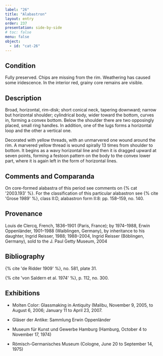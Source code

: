 ```yaml
---
label: "26"
title: "Alabastron"
layout: entry
order: 237
presentation: side-by-side
# toc: false
menu: false
object:
  - id: "cat-26"
---
```


## Condition

Fully preserved. Chips are missing from the rim. Weathering has caused some iridescence. In the interior red, grainy core remains are visible.

## Description

Broad, horizontal, rim-disk; short conical neck, tapering downward; narrow but horizontal shoulder; cylindrical body, wider toward the bottom, curves in, forming a convex bottom. Below the shoulder there are two opposingly placed, small ring handles. In addition, one of the lugs forms a horizontal loop and the other a vertical one.

Decorated with yellow threads, with an unmarvered one wound around the rim. A marvered yellow thread is wound spirally 13 times from shoulder to bottom. It begins as a wavy horizontal line and then it is dragged upward at seven points, forming a festoon pattern on the body to the convex lower part, where it is again left in the form of horizontal lines.

## Comments and Comparanda

On core-formed alabastra of this period see comments on {% cat '2003.193' %}. For the classification of this particular alabastron see {% cite 'Grose 1989' %}, class II:D, alabastron form II:8: pp. 158–159, no. 140.

## Provenance

Louis de Clercq, French, 1836–1901 (Paris, France); by 1974–1988, Erwin Oppenländer, 1901–1988 (Waiblingen, Germany), by inheritance to his daughter, Ingrid Reisser, 1988; 1988–2004, Ingrid Reisser (Böblingen, Germany), sold to the J. Paul Getty Museum, 2004

## Bibliography

{% cite 'de Ridder 1909' %}, no. 581, plate 31.

{% cite 'von Saldern et al. 1974' %}, p. 112, no. 300.

## Exhibitions

-   Molten Color: Glassmaking in Antiquity (Malibu, November 9, 2005, to August 6, 2006; January 11 to April 23, 2007.

-   Gläser der Antike: Sammlung Erwin Oppenländer

-   Museum für Kunst und Gewerbe Hamburg (Hamburg, October 4 to November 17, 1974)

-   Römisch-Germanisches Museum (Cologne, June 20 to September 14, 1975)